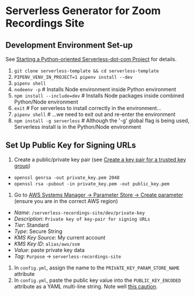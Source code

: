 # Serverless Generator for Zoom Recordings Site

## Development Environment Set-up

See [Starting a Python-oriented Serverless-dot-com Project](https://dltj.org/article/starting-python-serverless-project/) for details.

1. `git clone serverless-template && cd serverless-template`
1. `PIPENV_VENV_IN_PROJECT=1 pipenv install --dev`
1. `pipenv shell` 
1. `nodeenv -p` # Installs Node environment inside Python environment
1. `npm install --include=dev` # Installs Node packages inside combined Python/Node environment
1. `exit` # For serverless to install correctly in the environment...
1. `pipenv shell` # ...we need to exit out and re-enter the environment
1. `npm install -g serverless` # Although the '-g' global flag is being used, Serverless install is in the Python/Node environment

## Set Up Public Key for Signing URLs

1. Create a public/private key pair (see [Create a key pair for a trusted key group](https://docs.aws.amazon.com/AmazonCloudFront/latest/DeveloperGuide/private-content-trusted-signers.html#create-key-pair-and-key-group))
  * `openssl genrsa -out private_key.pem 2048`
  * `openssl rsa -pubout -in private_key.pem -out public_key.pem`
1. Go to [AWS Systems Manager → Parameter Store → Create parameter](https://console.aws.amazon.com/systems-manager/parameters/create) (ensure you are in the correct AWS region)
  * _Name_: `/serverless-recordings-site/dev/private-key`
  * _Description_: `Private key of key-pair for signing URLs`
  * _Tier_: Standard
  * _Type_: Secure String
  * _KMS Key Source_: My current account
  * _KMS Key ID_: `alias/aws/ssm`
  * _Value_: paste private key data
  * _Tag_: `Purpose` → `serverless-recordings-site`
1. In `config.yml`, assign the name to the `PRIVATE_KEY_PARAM_STORE_NAME` attribute
1. In `config.yml`, paste the public key value into the `PUBLIC_KEY_ENCODED` attribute as a YAML multi-line string. Note well [this caution](https://dltj.org/article/cloudformation-invalid-request-cloudfront-publickey/).